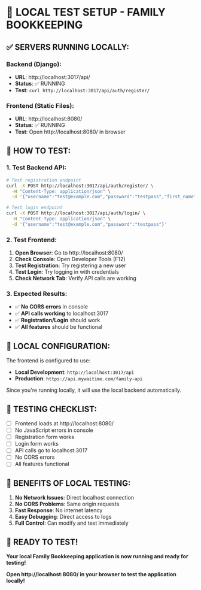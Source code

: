 # 🚀 LOCAL TEST SETUP - FAMILY BOOKKEEPING

## ✅ SERVERS RUNNING LOCALLY:

### **Backend (Django)**: 
- **URL**: http://localhost:3017/api/
- **Status**: ✅ RUNNING
- **Test**: `curl http://localhost:3017/api/auth/register/`

### **Frontend (Static Files)**:
- **URL**: http://localhost:8080/
- **Status**: ✅ RUNNING
- **Test**: Open http://localhost:8080/ in browser

## 🎯 HOW TO TEST:

### **1. Test Backend API:**
```bash
# Test registration endpoint
curl -X POST http://localhost:3017/api/auth/register/ \
  -H "Content-Type: application/json" \
  -d '{"username":"test@example.com","password":"testpass","first_name":"Test","last_name":"User"}'

# Test login endpoint
curl -X POST http://localhost:3017/api/auth/login/ \
  -H "Content-Type: application/json" \
  -d '{"username":"test@example.com","password":"testpass"}'
```

### **2. Test Frontend:**
1. **Open Browser**: Go to http://localhost:8080/
2. **Check Console**: Open Developer Tools (F12)
3. **Test Registration**: Try registering a new user
4. **Test Login**: Try logging in with credentials
5. **Check Network Tab**: Verify API calls are working

### **3. Expected Results:**
- ✅ **No CORS errors** in console
- ✅ **API calls working** to localhost:3017
- ✅ **Registration/Login** should work
- ✅ **All features** should be functional

## 🔧 LOCAL CONFIGURATION:

The frontend is configured to use:
- **Local Development**: `http://localhost:3017/api`
- **Production**: `https://api.mywaitime.com/family-api`

Since you're running locally, it will use the local backend automatically.

## 📱 TESTING CHECKLIST:

- [ ] Frontend loads at http://localhost:8080/
- [ ] No JavaScript errors in console
- [ ] Registration form works
- [ ] Login form works
- [ ] API calls go to localhost:3017
- [ ] No CORS errors
- [ ] All features functional

## 🎉 BENEFITS OF LOCAL TESTING:

1. **No Network Issues**: Direct localhost connection
2. **No CORS Problems**: Same origin requests
3. **Fast Response**: No internet latency
4. **Easy Debugging**: Direct access to logs
5. **Full Control**: Can modify and test immediately

## 🚀 READY TO TEST!

**Your local Family Bookkeeping application is now running and ready for testing!**

**Open http://localhost:8080/ in your browser to test the application locally!**
